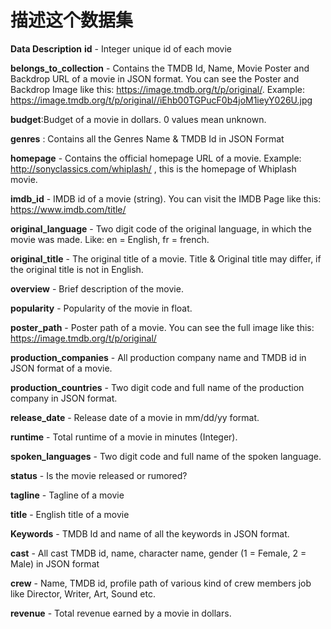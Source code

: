 # 描述这个数据集

**Data Description** **id** - Integer unique id of each movie

**belongs_to_collection** - Contains the TMDB Id, Name, Movie Poster and Backdrop URL of a movie in JSON format. You can see the Poster and Backdrop Image like this: https://image.tmdb.org/t/p/original/. Example: https://image.tmdb.org/t/p/original//iEhb00TGPucF0b4joM1ieyY026U.jpg

**budget**:Budget of a movie in dollars. 0 values mean unknown.

**genres** : Contains all the Genres Name & TMDB Id in JSON Format

**homepage** - Contains the official homepage URL of a movie. Example: http://sonyclassics.com/whiplash/ , this is the homepage of Whiplash movie.

**imdb_id** - IMDB id of a movie (string). You can visit the IMDB Page like this: https://www.imdb.com/title/

**original_language** - Two digit code of the original language, in which the movie was made. Like: en = English, fr = french.

**original_title** - The original title of a movie. Title & Original title may differ, if the original title is not in English.

**overview** - Brief description of the movie.

**popularity** - Popularity of the movie in float.

**poster_path** - Poster path of a movie. You can see the full image like this: https://image.tmdb.org/t/p/original/

**production_companies** - All production company name and TMDB id in JSON format of a movie.

**production_countries** - Two digit code and full name of the production company in JSON format.

**release_date** - Release date of a movie in mm/dd/yy format.

**runtime** - Total runtime of a movie in minutes (Integer).

**spoken_languages** - Two digit code and full name of the spoken language.

**status** - Is the movie released or rumored?

**tagline** - Tagline of a movie

**title** - English title of a movie

**Keywords** - TMDB Id and name of all the keywords in JSON format.

**cast** - All cast TMDB id, name, character name, gender (1 = Female, 2 = Male) in JSON format

**crew** - Name, TMDB id, profile path of various kind of crew members job like Director, Writer, Art, Sound etc.

**revenue** - Total revenue earned by a movie in dollars.